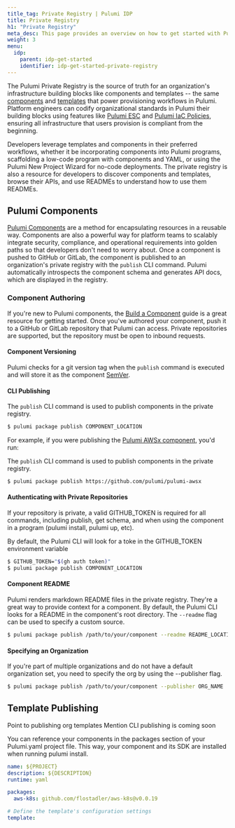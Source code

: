 ```yaml
---
title_tag: Private Registry | Pulumi IDP
title: Private Registry
h1: "Private Registry"
meta_desc: This page provides an overview on how to get started with Pulumi IDP.
weight: 3
menu:
  idp:
    parent: idp-get-started
    identifier: idp-get-started-private-registry
---
```


The Pulumi Private Registry is the source of truth for an organization's infrastructure building blocks like components and templates -- the same [components](/docs/iac/concepts/resources/components/) and [templates](/docs/pulumi-cloud/developer-portals/templates/) that power provisioning workflows in Pulumi. Platform engineers can codify organizational standards in Pulumi their building blocks using features like [Pulumi ESC](/docs/esc/) and [Pulumi IaC Policies](/docs/insights/get-started/add-policies/), ensuring all infrastructure that users provision is compliant from the beginning.

Developers leverage templates and components in their preferred workflows, whether it be incorporating components into Pulumi programs, scaffolding a low-code program with components and YAML, or using the Pulumi New Project Wizard for no-code deployments. The private registry is also a resource for developers to discover components and templates, browse their APIs, and use READMEs to understand how to use them READMEs.

## Pulumi Components

[Pulumi Components](/docs/iac/concepts/resources/components/) are a method for encapsulating resources in a reusable way. Components are also a powerful way for platform teams to scalably integrate security, compliance, and operational requirements into golden paths so that developers don't need to worry about. Once a component is pushed to GitHub or GitLab, the component is published to an organization's private registry with the `publish` CLI command. Pulumi automatically introspects the component schema and generates API docs, which are displayed in the registry.

### Component Authoring

If you're new to Pulumi components, the [Build a Component](/docs/iac/using-pulumi/extending-pulumi/build-a-component/) guide is a great resource for getting started. Once you've authored your component, push it to a GitHub or GitLab repository that Pulumi can access. Private repositories are supported, but the repository must be open to inbound requests.



#### Component Versioning

Pulumi checks for a git version tag when the `publish` command is executed and will store it as the component <a href="https://semver.org/" target="_blank">SemVer</a>.

#### CLI Publishing

The `publish` CLI command is used to publish components in the private registry.

```bash
$ pulumi package publish COMPONENT_LOCATION
```

For example, if you were publishing the [Pulumi AWSx component](https://github.com/pulumi/pulumi-awsx), you'd run:

The `publish` CLI command is used to publish components in the private registry.

```bash
$ pulumi package publish https://github.com/pulumi/pulumi-awsx
```

#### Authenticating with Private Repositories

 If your repository is private, a valid GITHUB_TOKEN is required for all commands, including publish, get schema, and when using the component in a program (pulumi install, pulumi up, etc).

 By default, the Pulumi CLI will look for a toke in the GITHUB_TOKEN environment variable

```bash
$ GITHUB_TOKEN="$(gh auth token)"
$ pulumi package publish COMPONENT_LOCATION
```

#### Component README

Pulumi renders markdown README files in the private registry. They're a great way to provide context for a component. By default, the Pulumi CLI looks for a README in the component's root directory. The `--readme` flag can be used to specify a custom source.

```bash
$ pulumi package publish /path/to/your/component --readme README_LOCATION
```

#### Specifying an Organization

If you're part of multiple organizations and do not have a default organization set, you need to specify the org by using the --publisher flag.

```bash
$ pulumi package publish /path/to/your/component --publisher ORG_NAME
```

## Template Publishing
Point to publishing org templates
Mention CLI publishing is coming soon

You can reference your components in the packages section of your Pulumi.yaml project file. This way, your component and its SDK are installed when running pulumi install.

```yaml
name: ${PROJECT}
description: ${DESCRIPTION}
runtime: yaml

packages:
  aws-k8s: github.com/flostadler/aws-k8s@v0.0.19

# Define the template's configuration settings
template:
```
